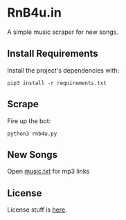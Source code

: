 # RnB4u.in

A simple music scraper for new songs.

## Install Requirements

Install the project's dependencies with:

`pip3 install -r requirements.txt`

## Scrape

Fire up the bot:

`python3 rnb4u.py`

## New Songs

Open [music.txt](music.txt) for mp3 links

## License

License stuff is [here](https://gist.github.com/0xnu/d11da49c85eeb7272517a9010bbdf1ab).
